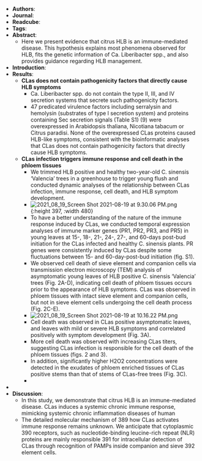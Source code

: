 - **Authors**:
- **Journal**:
- **Readcube**:
- **Tags**:
- **Abstract**:
	- Here we present evidence that citrus HLB is an immune-mediated disease. This hypothesis explains most phenomena observed for HLB, fits the genetic information of Ca. Liberibacter spp., and also provides guidance regarding HLB management.
- **Introduction**:
- **Results**:
	- **CLas does not contain pathogenicity factors that directly cause HLB symptoms**
		- Ca. Liberibacter spp. do not contain the type II, III, and IV secretion systems that secrete such pathogenicity factors.
		- 47 predicated virulence factors including serralysin and hemolysin (substrates of type I secretion system) and proteins containing Sec secretion signals (Table S1) (9) were overexpressed in Arabidopsis thaliana, Nicotiana tabacum or Citrus paradisi. None of the overexpressed CLas proteins caused HLB-like symptoms, consistent with the bioinformatic analyses that CLas does not contain pathogenicity factors that directly cause HLB symptoms.
	- **CLas infection triggers immune response and cell death in the phloem tissues**
		- We trimmed HLB positive and healthy two-year-old C. sinensis ‘Valencia’ trees in a greenhouse to trigger young flush and conducted dynamic analyses of the relationship between CLas infection, immune response, cell death, and HLB symptom development.
		- ![2021_08_19_Screen Shot 2021-08-19 at 9.30.06 PM.png](https://cdn.logseq.com/%2Fc8c9845b-a7fd-4de7-86cd-c4be3d7156946db5af3c-b979-49f9-b2f6-80929675d9412021_08_19_Screen%20Shot%202021-08-19%20at%209.30.06%20PM.png?Expires=4783033858&Signature=jdwx0Dsxhvrh6AzabyJQa-jAcXNeQ-n4dpS1gnFK30UJ813rkDnABO23s6lZbmT8iDA0dMWkCH86cdYCGUbSTR6Ewn8EYUexALrb16hYWiOfw0M0xIeZd7rw8WZ-t4BIopjy2eoY9LGY~o3dkUdBEHL4dGyu9LbNuME3X~qfLHTpFPjlfo64vFPFROyDal5Wb8jMGidehWQ80NmTSzIRBsw3yA-TN-vL2dQOlgjM66P9~hUIWseZ9U3d0AdUDs5HBZQMVaJ1PF473NM6rScckD5WKepdFlX4HfbxZWl8ZymBnyXYI5Kfprytru5bZTzGTTp5auLAXU1zlwp4Ezft0g__&Key-Pair-Id=APKAJE5CCD6X7MP6PTEA){:height 397, :width 480}
		- To have a better understanding of the nature of the immune response induced by CLas, we conducted temporal expression analyses of immune marker genes (PR1, PR2, PR3, and PR5) in young leaves at 15-, 18-, 21-, 24-, 27-, and 60-days post-bud initiation for the CLas infected and healthy C. sinensis plants. PR genes were consistently induced by CLas despite some fluctuations between 15- and 60-day-post-bud initiation (fig. S1).
		- We observed cell death of sieve element and companion cells via transmission electron microscopy (TEM) analysis of asymptomatic young leaves of HLB positive C. sinensis ‘Valencia’ trees (Fig. 2A-D), indicating cell death of phloem tissues occurs prior to the appearance of HLB symptoms. CLas was observed in phloem tissues with intact sieve element and companion cells, but not in sieve element cells undergoing the cell death process (Fig. 2C-E).
		- ![2021_08_19_Screen Shot 2021-08-19 at 10.16.22 PM.png](https://cdn.logseq.com/%2Fc8c9845b-a7fd-4de7-86cd-c4be3d7156945b4b1459-b337-411b-94ef-6d79838800f72021_08_19_Screen%20Shot%202021-08-19%20at%2010.16.22%20PM.png?Expires=4783036599&Signature=JramAwr9W2Xy56xS0sBoyDBripNLdVVE8eCogKlFF5DkQWpRXQYj41yai34MjjeRaugAOXUZoBmj82JG8b2RkjvM1~8644JWTFLVUjrDKwSF9uLC5VMv9qFpIAAYs6J5~qNNiNVNJxdcOPhdpb7W~6mm4azlVPZceZVXf9CazVMz9n0W1dVXnkKrD0Nl1GAQD04gytl3ACheSMiRxEhFFvjYelmhRQMXVGWyHgpVQCql2T7MEn-ELi-f~EMk9lPvScADc6OtS19K3sLmkLynowmwogR8XI8jr~qNYariFCLl89HW~0lPBw6wmXl5vi0iqL0yJ5OWfHFv52sR5-xgyA__&Key-Pair-Id=APKAJE5CCD6X7MP6PTEA)
		- Cell death was observed in CLas positive asymptomatic leaves, and leaves with mild or severe HLB symptoms and correlated positively with symptom development (Fig. 3A).
		- More cell death was observed with increasing CLas titers, suggesting CLas infection is responsible for the cell death of the phloem tissues (figs. 2 and 3).
		- In addition, significantly higher H2O2 concentrations were detected in the exudates of phloem enriched tissues of CLas positive stems than that of stems of CLas-free trees (Fig. 3C).
		-
-
- **Discussion**:
	- In this study, we demonstrate that citrus HLB is an immune-mediated disease. CLas induces a systemic chronic immune response, mimicking systemic chronic inflammation diseases of human
	- The detailed molecular mechanism of
	  389 how CLas activates immune response remains unknown. We anticipate that cytoplasmic
	  390 receptors, such as nucleotide-binding leucine-rich repeat (NLR) proteins are mainly responsible
	  391 for intracellular detection of CLas through recognition of PAMPs inside companion and sieve
	  392 element cells.